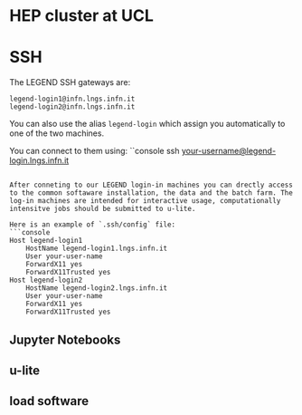 # HEP cluster at UCL

# SSH
The LEGEND SSH gateways are:

```
legend-login1@infn.lngs.infn.it
legend-login2@infn.lngs.infn.it
```

You can also use the alias `legend-login` which assign you automatically to one of the two machines.


You can connect to them using: 
``console
ssh your-username@legend-login.lngs.infn.it
```

After conneting to our LEGEND login-in machines you can drectly access to the common softaware installation, the data and the batch farm. The log-in machines are intended for interactive usage, computationally intensitve jobs should be submitted to u-lite.

Here is an example of `.ssh/config` file:
```console
Host legend-login1
    HostName legend-login1.lngs.infn.it
    User your-user-name
    ForwardX11 yes
    ForwardX11Trusted yes
Host legend-login2
    HostName legend-login2.lngs.infn.it
    User your-user-name
    ForwardX11 yes
    ForwardX11Trusted yes
```

## Jupyter Notebooks

## u-lite

## load software
